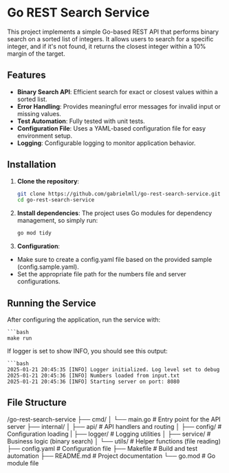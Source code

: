 # Go REST Search Service

This project implements a simple Go-based REST API that performs binary search on a sorted list of integers. It allows users to search for a specific integer, and if it's not found, it returns the closest integer within a 10% margin of the target.

## Features

- **Binary Search API**: Efficient search for exact or closest values within a sorted list.
- **Error Handling**: Provides meaningful error messages for invalid input or missing values.
- **Test Automation**: Fully tested with unit tests.
- **Configuration File**: Uses a YAML-based configuration file for easy environment setup.
- **Logging**: Configurable logging to monitor application behavior.

## Installation

1. **Clone the repository**:
   ```bash
   git clone https://github.com/gabrielmll/go-rest-search-service.git
   cd go-rest-search-service

2. **Install dependencies**:
The project uses Go modules for dependency management, so simply run:
    ```bash
    go mod tidy

3. **Configuration**:
- Make sure to create a config.yaml file based on the provided sample (config.sample.yaml).
- Set the appropriate file path for the numbers file and server configurations.


## Running the Service
After configuring the application, run the service with:

    ```bash
    make run

If logger is set to show INFO, you should see this output:
 
    ```bash
    2025-01-21 20:45:35 [INFO] Logger initialized. Log level set to debug
    2025-01-21 20:45:36 [INFO] Numbers loaded from input.txt
    2025-01-21 20:45:36 [INFO] Starting server on port: 8080





## File Structure

/go-rest-search-service
├── cmd/
│   └── main.go            # Entry point for the API server
├── internal/
│   ├── api/               # API handlers and routing
│   ├── config/            # Configuration loading
|   ├── logger/            # Logging utilities
│   ├── service/           # Business logic (binary search)
│   └── utils/             # Helper functions (file reading)
├── config.yaml            # Configuration file
├── Makefile               # Build and test automation
├── README.md              # Project documentation
└── go.mod                 # Go module file